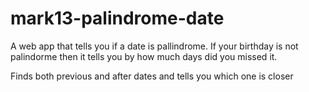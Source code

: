 # mark13-palindrome-date
A web app that tells you if a date is pallindrome.
If your birthday is not palindorme then it tells you by how much days did you missed it.

Finds both previous and after dates and tells you which one is closer
